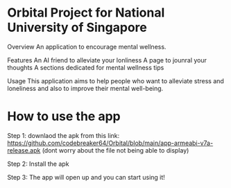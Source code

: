 # Orbital Project for National University of Singapore
 
Overview 
An application to encourage mental wellness.

Features
An AI friend to alleviate your lonliness
A page to jounral your thoughts
A sections dedicated for mental wellness tips

Usage
This application aims to help people who want to alleviate stress and loneliness and also to improve their mental well-being.

# How to use the app

Step 1: downlaod the apk from this link: https://github.com/codebreaker64/Orbital/blob/main/app-armeabi-v7a-release.apk (dont worry about the file not being able to display)

Step 2: Install the apk

Step 3: The app will open up and you can start using it!

